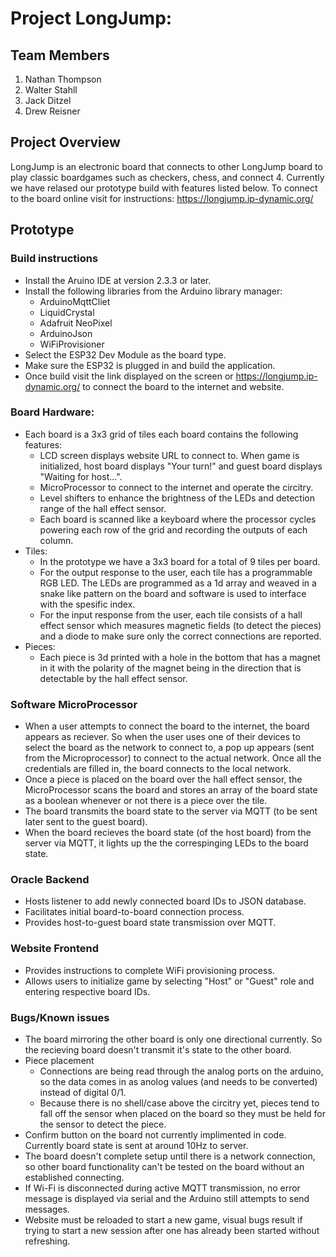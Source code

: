 
# Project LongJump:

## Team Members
1. Nathan Thompson
2. Walter Stahll
3. Jack Ditzel
4. Drew Reisner

## Project Overview
LongJump is an electronic board that connects to other LongJump board to play classic boardgames such as checkers, chess, and connect 4.
Currently we have relased our prototype build with features listed below. To connect to the board online visit for instructions: https://longjump.ip-dynamic.org/

## Prototype

### Build instructions
- Install the Aruino IDE at version 2.3.3 or later.
- Install the following libraries from the Arduino library manager:
  - ArduinoMqttCliet
  - LiquidCrystal
  - Adafruit NeoPixel
  - ArduinoJson
  - WiFiProvisioner
- Select the ESP32 Dev Module as the board type.
- Make sure the ESP32 is plugged in and build the application.
- Once build visit the link displayed on the screen or https://longjump.ip-dynamic.org/ to connect the board to the internet and website.

### Board Hardware:
- Each board is a 3x3 grid of tiles each board contains the following features:
  - LCD screen displays website URL to connect to. When game is initialized, host board displays "Your turn!" and guest board displays "Waiting for host...".
  - MicroProcessor to connect to the internet and operate the circitry.
  - Level shifters to enhance the brightness of the LEDs and detection range of the hall effect sensor.
  - Each board is scanned like a keyboard where the processor cycles powering each row of the grid and recording the outputs of each column.
- Tiles:
  - In the prototype we have a 3x3 board for a total of 9 tiles per board.
  - For the output response to the user, each tile has a programmable RGB LED. The LEDs are programmed as a 1d array and weaved in a snake like pattern on the board and software is used to interface with the spesific index.
  - For the input response from the user, each tile consists of a hall effect sensor which measures magnetic fields (to detect the pieces) and a diode to make sure only the correct connections are reported.
- Pieces:
  - Each piece is 3d printed with a hole in the bottom that has a magnet in it with the polarity of the magnet being in the direction that is detectable by the hall effect sensor.

### Software MicroProcessor
- When a user attempts to connect the board to the internet, the board appears as reciever. So when the user uses one of their devices to select the board as the network to connect to, a pop up appears (sent from the Microprocessor) to connect to the actual network. Once all the credentials are filled in, the board connects to the local network.
- Once a piece is placed on the board over the hall effect sensor, the MicroProcessor scans the board and stores an array of the board state as a boolean whenever or not there is a piece over the tile.
- The board transmits the board state to the server via MQTT (to be sent later sent to the guest board).
- When the board recieves the board state (of the host board) from the server via MQTT, it lights up the the correspinging LEDs to the board state.

### Oracle Backend
- Hosts listener to add newly connected board IDs to JSON database.
- Facilitates initial board-to-board connection process.
- Provides host-to-guest board state transmission over MQTT.

### Website Frontend
- Provides instructions to complete WiFi provisioning process.
- Allows users to initialize game by selecting "Host" or "Guest" role and entering respective board IDs.

### Bugs/Known issues
- The board mirroring the other board is only one directional currently. So the recieving board doesn't transmit it's state to the other board.
- Piece placement
  - Connections are being read through the analog ports on the arduino, so the data comes in as anolog values (and needs to be converted) instead of digital 0/1.
  - Because there is no shell/case above the circitry yet, pieces tend to fall off the sensor when placed on the board so they must be held for the sensor to detect the piece.
- Confirm button on the board not currently implimented in code. Currently board state is sent at around 10Hz to server. 
- The board doesn't complete setup until there is a network connection, so other board functionality can't be tested on the board without an established connecting.
- If Wi-Fi is disconnected during active MQTT transmission, no error message is displayed via serial and the Arduino still attempts to send messages.
- Website must be reloaded to start a new game, visual bugs result if trying to start a new session after one has already been started without refreshing.
